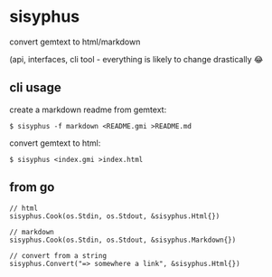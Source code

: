 # sisyphus

convert gemtext to html/markdown

(api, interfaces, cli tool - everything is likely to change drastically 😂

## cli usage

create a markdown readme from gemtext:
```
$ sisyphus -f markdown <README.gmi >README.md
```

convert gemtext to html:
```
$ sisyphus <index.gmi >index.html
```

## from go

```
// html
sisyphus.Cook(os.Stdin, os.Stdout, &sisyphus.Html{})

// markdown
sisyphus.Cook(os.Stdin, os.Stdout, &sisyphus.Markdown{})

// convert from a string
sisyphus.Convert("=> somewhere a link", &sisyphus.Html{})
```

